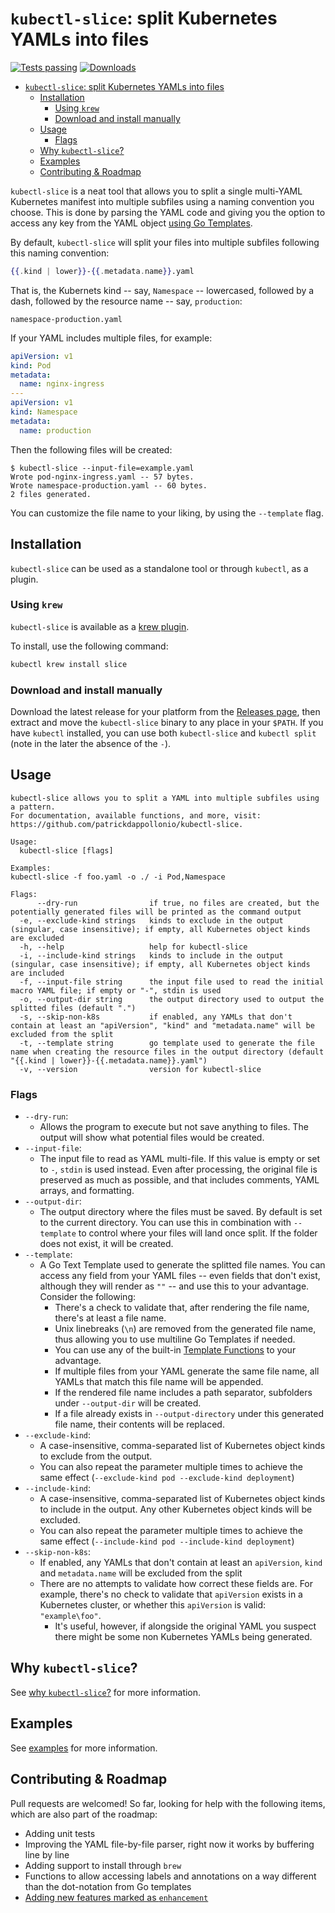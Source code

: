 # `kubectl-slice`: split Kubernetes YAMLs into files

[![Tests passing](https://img.shields.io/github/workflow/status/patrickdappollonio/kubectl-slice/Testing/master?logo=github&style=flat-square)](https://github.com/patrickdappollonio/kubectl-slice/actions)
[![Downloads](https://img.shields.io/github/downloads/patrickdappollonio/kubectl-slice/total?color=blue&logo=github&style=flat-square)](https://github.com/patrickdappollonio/kubectl-slice/releases)

- [`kubectl-slice`: split Kubernetes YAMLs into files](#kubectl-slice-split-kubernetes-yamls-into-files)
  - [Installation](#installation)
    - [Using `krew`](#using-krew)
    - [Download and install manually](#download-and-install-manually)
  - [Usage](#usage)
    - [Flags](#flags)
  - [Why `kubectl-slice`?](#why-kubectl-slice)
  - [Examples](#examples)
  - [Contributing & Roadmap](#contributing--roadmap)

`kubectl-slice` is a neat tool that allows you to split a single multi-YAML Kubernetes manifest into multiple subfiles using a naming convention you choose. This is done by parsing the YAML code and giving you the option to access any key from the YAML object [using Go Templates](https://pkg.go.dev/text/template).

By default, `kubectl-slice` will split your files into multiple subfiles following this naming convention:

```handlebars
{{.kind | lower}}-{{.metadata.name}}.yaml
```

That is, the Kubernets kind -- say, `Namespace` -- lowercased, followed by a dash, followed by the resource name -- say, `production`:

```text
namespace-production.yaml
```

If your YAML includes multiple files, for example:

```yaml
apiVersion: v1
kind: Pod
metadata:
  name: nginx-ingress
---
apiVersion: v1
kind: Namespace
metadata:
  name: production
```

Then the following files will be created:

```text
$ kubectl-slice --input-file=example.yaml
Wrote pod-nginx-ingress.yaml -- 57 bytes.
Wrote namespace-production.yaml -- 60 bytes.
2 files generated.
```

You can customize the file name to your liking, by using the `--template` flag.

## Installation

`kubectl-slice` can be used as a standalone tool or through `kubectl`, as a plugin.

### Using `krew`

`kubectl-slice` is available as a [krew plugin](https://krew.sigs.k8s.io/docs/user-guide/installing-plugins/).

To install, use the following command:

```bash
kubectl krew install slice
```

### Download and install manually

Download the latest release for your platform from the [Releases page](https://github.com/patrickdappollonio/kubectl-slice/releases), then extract and move the `kubectl-slice` binary to any place in your `$PATH`. If you have `kubectl` installed, you can use both `kubectl-slice` and `kubectl split` (note in the later the absence of the `-`).

## Usage

```text
kubectl-slice allows you to split a YAML into multiple subfiles using a pattern.
For documentation, available functions, and more, visit: https://github.com/patrickdappollonio/kubectl-slice.

Usage:
  kubectl-slice [flags]

Examples:
kubectl-slice -f foo.yaml -o ./ -i Pod,Namespace

Flags:
      --dry-run                if true, no files are created, but the potentially generated files will be printed as the command output
  -e, --exclude-kind strings   kinds to exclude in the output (singular, case insensitive); if empty, all Kubernetes object kinds are excluded
  -h, --help                   help for kubectl-slice
  -i, --include-kind strings   kinds to include in the output (singular, case insensitive); if empty, all Kubernetes object kinds are included
  -f, --input-file string      the input file used to read the initial macro YAML file; if empty or "-", stdin is used
  -o, --output-dir string      the output directory used to output the splitted files (default ".")
  -s, --skip-non-k8s           if enabled, any YAMLs that don't contain at least an "apiVersion", "kind" and "metadata.name" will be excluded from the split
  -t, --template string        go template used to generate the file name when creating the resource files in the output directory (default "{{.kind | lower}}-{{.metadata.name}}.yaml")
  -v, --version                version for kubectl-slice
```

### Flags

* `--dry-run`:
  * Allows the program to execute but not save anything to files. The output will show what potential files would be created.
* `--input-file`:
  * The input file to read as YAML multi-file. If this value is empty or set to `-`, `stdin` is used instead. Even after processing, the original file is preserved as much as possible, and that includes comments, YAML arrays, and formatting.
* `--output-dir`:
  * The output directory where the files must be saved. By default is set to the current directory. You can use this in combination with `--template` to control where your files will land once split. If the folder does not exist, it will be created.
* `--template`:
  * A Go Text Template used to generate the splitted file names. You can access any field from your YAML files -- even fields that don't exist, although they will render as `""` -- and use this to your advantage. Consider the following:
    * There's a check to validate that, after rendering the file name, there's at least a file name.
    * Unix linebreaks (`\n`) are removed from the generated file name, thus allowing you to use multiline Go Templates if needed.
    * You can use any of the built-in [Template Functions](docs/template_functions.md#template-functions) to your advantage.
    * If multiple files from your YAML generate the same file name, all YAMLs that match this file name will be appended.
    * If the rendered file name includes a path separator, subfolders under `--output-dir` will be created.
    * If a file already exists in `--output-directory` under this generated file name, their contents will be replaced.
* `--exclude-kind`:
  * A case-insensitive, comma-separated list of Kubernetes object kinds to exclude from the output.
  * You can also repeat the parameter multiple times to achieve the same effect (`--exclude-kind pod --exclude-kind deployment`)
* `--include-kind`:
  * A case-insensitive, comma-separated list of Kubernetes object kinds to include in the output. Any other Kubernetes object kinds will be excluded.
  * You can also repeat the parameter multiple times to achieve the same effect (`--include-kind pod --include-kind deployment`)
* `--skip-non-k8s`:
  * If enabled, any YAMLs that don't contain at least an `apiVersion`, `kind` and `metadata.name` will be excluded from the split
  * There are no attempts to validate how correct these fields are. For example, there's no check to validate that `apiVersion` exists in a Kubernetes cluster, or whether this `apiVersion` is valid: `"example\foo"`.
    * It's useful, however, if alongside the original YAML you suspect there might be some non Kubernetes YAMLs being generated.

## Why `kubectl-slice`?

See [why `kubectl-slice`?](docs/why.md) for more information.

## Examples

See [examples](docs/examples.md) for more information.

## Contributing & Roadmap

Pull requests are welcomed! So far, looking for help with the following items, which are also part of the roadmap:

* Adding unit tests
* Improving the YAML file-by-file parser, right now it works by buffering line by line
* Adding support to install through `brew`
* Functions to allow accessing labels and annotations on a way different than the dot-notation from Go templates
* [Adding new features marked as `enhancement`](//github.com/patrickdappollonio/kubectl-slice/issues?q=is%3Aissue+is%3Aopen+label%3Aenhancement)
